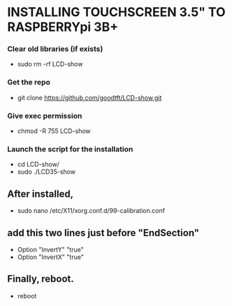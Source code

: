 # INSTALLING TOUCHSCREEN 3.5" TO RASPBERRYpi 3B+

### Clear old libraries (if exists)
* sudo rm -rf LCD-show

### Get the repo
* git clone  https://github.com/goodtft/LCD-show.git

### Give exec permission
* chmod -R 755 LCD-show

### Launch the script for the installation
* cd LCD-show/
* sudo ./LCD35-show

## After installed, 
* sudo nano /etc/X11/xorg.conf.d/99-calibration.conf

## add this two lines just before "EndSection"
* Option "InvertY" "true"
* Option "InvertX" "true"

## Finally, reboot.
* reboot
